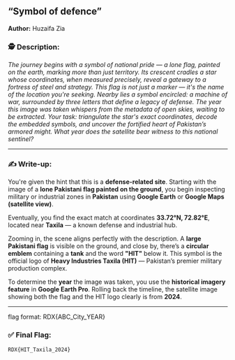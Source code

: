 
## **“Symbol of defence”**

**Author:** Huzaifa Zia



### 🕵️ Description:

*The journey begins with a symbol of national pride — a lone flag, painted on the earth, marking more than just territory. Its crescent cradles a star whose coordinates, when measured precisely, reveal a gateway to a fortress of steel and strategy. This flag is not just a marker — it's the name of the location you're seeking. Nearby lies a symbol encircled: a machine of war, surrounded by three letters that define a legacy of defense. The year this image was taken whispers from the metadata of open skies, waiting to be extracted. Your task: triangulate the star's exact coordinates, decode the embedded symbols, and uncover the fortified heart of Pakistan’s armored might. What year does the satellite bear witness to this national sentinel?*

---

### ✍️ Write-up:

You're given the hint that this is a **defense-related site**. Starting with the image of a **lone Pakistani flag painted on the ground**, you begin inspecting military or industrial zones in **Pakistan** using **Google Earth** or **Google Maps (satellite view)**.

Eventually, you find the exact match at coordinates **33.72°N, 72.82°E**, located near **Taxila** — a known defense and industrial hub.

Zooming in, the scene aligns perfectly with the description. A **large Pakistani flag** is visible on the ground, and close by, there’s a **circular emblem** containing a **tank** and the word **"HIT"** below it. This symbol is the official logo of **Heavy Industries Taxila (HIT)** — Pakistan’s premier military production complex.

To determine the **year** the image was taken, you use the **historical imagery feature** in **Google Earth Pro**. Rolling back the timeline, the satellite image showing both the flag and the HIT logo clearly is from **2024**.

---
flag format: RDX{ABC_City_YEAR}

### ✅ Final Flag:

```
RDX{HIT_Taxila_2024}
```
